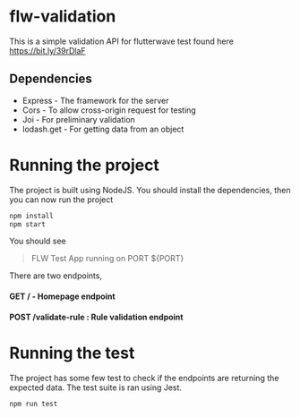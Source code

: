 # flw-validation
This is a simple validation API for flutterwave test found here https://bit.ly/39rDlaF

## Dependencies
 - Express - The framework for the server
 - Cors - To allow cross-origin request for testing
 - Joi - For preliminary validation
 - lodash.get - For getting data from an object

# Running the project
The project is built using NodeJS. You should install the dependencies, 
then you can now run the project

```bash
npm install
npm start 
```

You should see

> FLW Test App running on PORT ${PORT} 

There are two endpoints, 

#### GET /  - Homepage endpoint 

#### POST /validate-rule : Rule validation endpoint

# Running the test
The project has some few test to check if the endpoints are
returning the expected data. The test suite is ran using Jest. 

```bash
npm run test
```

